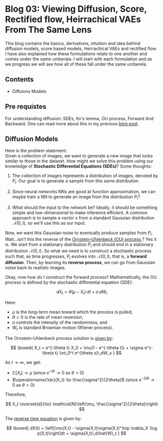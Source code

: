 # Blog 03: Viewing Diffusion, Score, Rectified flow, Heirrachical VAEs From The Same Lens

This blog contains the basics, derivations, intuition and idea behind diffusion models, score based models, Heirrachical VAEs and rectified flow. I have also explained how these formulations relate to one another and comes under the same umberala. I will start with each formulation and as we progress we will see how all of these fall under the same umberela. 

## Contents
- Diffuions Models

## Pre requistes   
For understanding diffusion: SDEs, Ito's lemma, OU process, Forward And Backward. One can read more about this in my previous [blog post](https://yogheswaran-a.github.io/blogs/01_weiner_process.html).       

## Diffusion Models

Here is the problem statement:  
Given a collection of images, we want to generate a new image that looks similar to those in the dataset. How might we solve this problem using our knowledge of **Stochastic Differential Equations (SDEs)**? Some thoughts:

1. The collection of images represents a distribution of images, denoted by $P_I$. Our goal is to generate a sample from this same distribution.

2. Since neural networks NNs are good at function approximation, we can maybe train a NN to generate an image from the distribution $P_I$?

3. What should the input to the network be? Ideally, it should be something simple and low-dimensional to make inference efficient. A common approach is to sample a vector $x$ from a standard Gaussian distribution $\mathcal{N}(0, I)$, so we'll use this as our input.

Now, we want this Gaussian noise to eventually produce samples from $P_I$. Wait...isn’t this the reverse of the [Ornstein–Uhlenbeck (OU) process ](https://yogheswaran-a.github.io/blogs/01_weiner_process.html#ornstein-uhlenbeck-process)? Yes it is. We start from a stationary distribution $P_I$ and should end in a stationary distribution $\mathcal{N}(0, I)$.
So what we need is to construct a stochastic process such that, as time progresses, $P_I$ evolves into $\mathcal{N}(0, I)$, that is, a **forward diffusion**. Then, by learning its **reverse process**, we can go from Gaussian noise back to realistic images.

Okay, now how do I construct the forward process? Mathematically, the OU process is defined by the stochastic differential equation (SDE):

$$
dX_t = \theta(\mu - X_t)\,dt + \sigma\,dW_t
$$

Here:

* $\mu$ is the long-term mean toward which the process is pulled,
* $\theta > 0$ is the rate of mean reversion,
* $\sigma$ controls the intensity of the randomness, and
* $W_t$ is standard Brownian motion (Wiener process).

The Ornstein–Uhlenbeck process solution is [given by](https://yogheswaran-a.github.io/blogs/01_weiner_process.html#ornstein-uhlenbeck-process):

$$
\boxed{
X_t = e^{-\theta t} X_0 + \mu(1 - e^{-\theta t}) + \sigma e^{-\theta t} \int_0^t e^{\theta s}\,dW_s
}
$$

As $t \to \infty$, we get:
* $\mathbb{E}[X_t] \to \mu$ (since $e^{-\theta t} \to 0$ as $\theta > 0$)
* $\operatorname{Var}(X_t) \to \frac{\sigma^2}{2\theta}$ (since $e^{-2\theta t} \to 0$ as $\theta > 0$)

Therefore,

$$
X_t \overset{d}{\to} \mathcal{N}\left(\mu, \frac{\sigma^2}{2\theta}\right)
$$

The [reverse time equation](https://yogheswaran-a.github.io/blogs/01_weiner_process.html#reverse-time-equation) is given by:   

$$
\boxed{
dX(t) = \left[\mu(X,t) - \sigma(X,t)\sigma(X,t)^\top \nabla_X \log p(X,t)\right]dt + \sigma(X,t)\,d\hat{W}_t
}
$$


